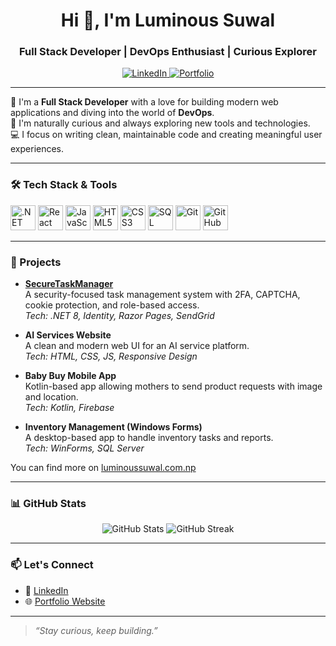 <h1 align="center">Hi 👋, I'm Luminous Suwal</h1>
<h3 align="center">Full Stack Developer | DevOps Enthusiast | Curious Explorer</h3>

<p align="center">
  <a href="https://www.linkedin.com/in/luminous-suwal-a78385253/">
    <img src="https://img.shields.io/badge/-LinkedIn-blue?style=flat-square&logo=linkedin" alt="LinkedIn"/>
  </a>
  <a href="https://luminoussuwal.com.np">
    <img src="https://img.shields.io/badge/-Portfolio-%23ff69b4?style=flat-square&logo=internet-explorer&logoColor=white" alt="Portfolio"/>
  </a>
</p>

---

🚀 I'm a **Full Stack Developer** with a love for building modern web applications and diving into the world of **DevOps**.  
🧠 I'm naturally curious and always exploring new tools and technologies.  
💻 I focus on writing clean, maintainable code and creating meaningful user experiences.

---

### 🛠️ Tech Stack & Tools

<p align="left">
  <img src="https://cdn.jsdelivr.net/gh/devicons/devicon/icons/dot-net/dot-net-original.svg" alt=".NET" width="40" height="40"/>
  <img src="https://cdn.jsdelivr.net/gh/devicons/devicon/icons/react/react-original.svg" alt="React" width="40" height="40"/>
  <img src="https://cdn.jsdelivr.net/gh/devicons/devicon/icons/javascript/javascript-original.svg" alt="JavaScript" width="40" height="40"/>
  <img src="https://cdn.jsdelivr.net/gh/devicons/devicon/icons/html5/html5-original.svg" alt="HTML5" width="40" height="40"/>
  <img src="https://cdn.jsdelivr.net/gh/devicons/devicon/icons/css3/css3-original.svg" alt="CSS3" width="40" height="40"/>
  <img src="https://cdn.jsdelivr.net/gh/devicons/devicon/icons/mysql/mysql-original.svg" alt="SQL" width="40" height="40"/>
  <img src="https://cdn.jsdelivr.net/gh/devicons/devicon/icons/git/git-original.svg" alt="Git" width="40" height="40"/>
  <img src="https://cdn.jsdelivr.net/gh/devicons/devicon/icons/github/github-original.svg" alt="GitHub" width="40" height="40"/>
</p>

---

### 📌 Projects

<!-- Add your projects here like this: -->

- **[SecureTaskManager](https://github.com/luminoussuwal/SecureTaskManager)**  
  A security-focused task management system with 2FA, CAPTCHA, cookie protection, and role-based access.  
  _Tech: .NET 8, Identity, Razor Pages, SendGrid_

- **AI Services Website**  
  A clean and modern web UI for an AI service platform.  
  _Tech: HTML, CSS, JS, Responsive Design_

- **Baby Buy Mobile App**  
  Kotlin-based app allowing mothers to send product requests with image and location.  
  _Tech: Kotlin, Firebase_

- **Inventory Management (Windows Forms)**  
  A desktop-based app to handle inventory tasks and reports.  
  _Tech: WinForms, SQL Server_

You can find more on [luminoussuwal.com.np](https://luminoussuwal.com.np)

---

### 📊 GitHub Stats

<p align="center">
  <img src="https://github-readme-stats.vercel.app/api?username=luminous42&show_icons=true&theme=radical" alt="GitHub Stats"/>
  <img src="https://github-readme-streak-stats.herokuapp.com/?user=luminous42&theme=radical" alt="GitHub Streak"/>
</p>

---

### 📫 Let's Connect

- 💼 [LinkedIn](https://www.linkedin.com/in/luminous-suwal-a78385253/)
- 🌐 [Portfolio Website](https://luminoussuwal.com.np)

---

> _“Stay curious, keep building.”_
